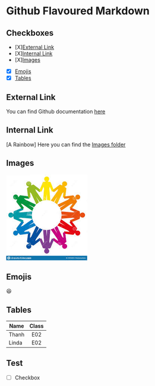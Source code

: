 # Github Flavoured Markdown

## Checkboxes

- [X][External Link](#external-link)
- [X][Internal Link](#checkboxes)
- [X][Images](#images)
- [X] [Emojis](#emojis)
- [X] [Tables](#tables)

## External Link 
You can find Github documentation [here](https://help.github.com/en)

## Internal Link  
[A Rainbow]
Here you can find the [Images folder](/Images/rainbow.md)

## Images 
![rainbow](/Images/rainbow.jpeg)

## Emojis 
:satisfied:

## Tables

| Name | Class |
| ---- | :---: |
| Thanh | E02 |
| Linda | E02 |
 
## Test
- [ ] Checkbox
